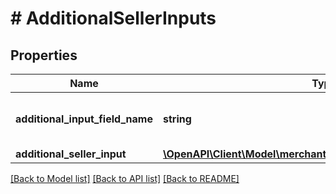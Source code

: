 # # AdditionalSellerInputs

## Properties

Name | Type | Description | Notes
------------ | ------------- | ------------- | -------------
**additional_input_field_name** | **string** | The name of the additional input field. |
**additional_seller_input** | [**\OpenAPI\Client\Model\merchantFulfillment\AdditionalSellerInput**](AdditionalSellerInput.md) |  |

[[Back to Model list]](../../README.md#models) [[Back to API list]](../../README.md#endpoints) [[Back to README]](../../README.md)
